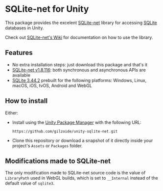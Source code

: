 # SQLite-net for Unity
This package provides the excelent [SQLite-net](https://github.com/praeclarum/sqlite-net) library for accessing [SQLite](https://sqlite.org/) databases in Unity.

Check out [SQLite-net's Wiki](https://github.com/praeclarum/sqlite-net/wiki) for documentation on how to use the library.


## Features
- No extra installation steps: just download this package and that's it
- [SQLite-net v1.8.116](https://github.com/praeclarum/sqlite-net/tree/v1.8.116): both synchronous and asynchronous APIs are available
- [SQLite 3.44.2](https://sqlite.org/releaselog/3_44_2.html) prebuilt for the following platforms: Windows, Linux, macOS, iOS, tvOS, Android and WebGL


## How to install
Either:
- Install using the [Unity Package Manager](https://docs.unity3d.com/Manual/upm-ui-giturl.html) with the following URL:
  ```
  https://github.com/gilzoide/unity-sqlite-net.git
  ```
- Clone this repository or download a snapshot of it directly inside your project's `Assets` or `Packages` folder.


## Modifications made to SQLite-net
The only modification made to SQLite-net source code is the value of `LibraryPath` used in WebGL builds, which is set to `__Internal` instead of the default value of `sqlite3`.